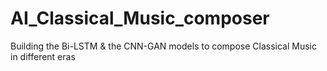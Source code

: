 # AI_Classical_Music_composer
Building the Bi-LSTM &amp; the CNN-GAN models to compose Classical Music in different eras
